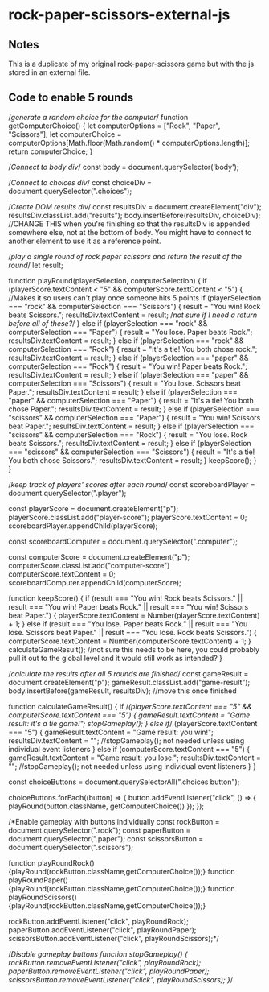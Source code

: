 # rock-paper-scissors-external-js

## Notes
This is a duplicate of my original rock-paper-scissors game but with the js stored in an external file. 

## Code to enable 5 rounds 
/*generate a random choice for the computer*/
function getComputerChoice() {
  let computerOptions = ["Rock", "Paper", "Scissors"];
  let computerChoice = computerOptions[Math.floor(Math.random() * computerOptions.length)];
  return computerChoice;
}

/*Connect to body div*/
const body = document.querySelector('body');

/*Connect to choices div*/
const choiceDiv = document.querySelector(".choices");

/*Create DOM results div*/
const resultsDiv = document.createElement("div");
resultsDiv.classList.add("results");
body.insertBefore(resultsDiv, choiceDiv); //CHANGE THIS when you're finishing so that the resultsDiv is appended somewhere else, not at the bottom of body. You might have to connect to another element to use it as a reference point. 

/*play a single round of rock paper scissors and return the result of the round*/
let result;

function playRound(playerSelection, computerSelection) {
  if (playerScore.textContent < "5" && computerScore.textContent < "5") { //Makes it so users can't play once someone hits 5 points
    if (playerSelection === "rock" && computerSelection === "Scissors") {
      result = "You win! Rock beats Scissors.";
      resultsDiv.textContent = result; /*not sure if I need a return before all of these?*/
    } else if (playerSelection === "rock" && computerSelection === "Paper") {
      result = "You lose. Paper beats Rock.";
      resultsDiv.textContent = result;
    } else if (playerSelection === "rock" && computerSelection === "Rock") {
      result = "It's a tie! You both chose rock.";
      resultsDiv.textContent = result;
    } else if (playerSelection === "paper" && computerSelection === "Rock") {
      result = "You win! Paper beats Rock.";
      resultsDiv.textContent = result;
    } else if (playerSelection === "paper" && computerSelection === "Scissors") {
      result = "You lose. Scissors beat Paper.";
      resultsDiv.textContent = result;
    } else if (playerSelection === "paper" && computerSelection === "Paper") {
      result = "It's a tie! You both chose Paper.";
      resultsDiv.textContent = result;
    } else if (playerSelection === "scissors" && computerSelection === "Paper") {
      result = "You win! Scissors beat Paper.";
      resultsDiv.textContent = result;
    } else if (playerSelection === "scissors" && computerSelection === "Rock") {
      result = "You lose. Rock beats Scissors.";
      resultsDiv.textContent = result;
    } else if (playerSelection === "scissors" && computerSelection === "Scissors") {
      result = "It's a tie! You both chose Scissors.";
      resultsDiv.textContent = result;
    }
    keepScore();
  }
}

/*keep track of players' scores after each round*/
const scoreboardPlayer = document.querySelector(".player"); 

const playerScore = document.createElement("p");
playerScore.classList.add("player-score");
playerScore.textContent = 0;
scoreboardPlayer.appendChild(playerScore);

const scoreboardComputer = document.querySelector(".computer");

const computerScore = document.createElement("p");
computerScore.classList.add("computer-score")
computerScore.textContent = 0; 
scoreboardComputer.appendChild(computerScore);

function keepScore() {
  if (result === "You win! Rock beats Scissors." || result === "You win! Paper beats Rock." || result === "You win! Scissors beat Paper.") {
    playerScore.textContent = Number(playerScore.textContent) + 1;
  } else if (result === "You lose. Paper beats Rock." || result === "You lose. Scissors beat Paper." || result === "You lose. Rock beats Scissors.") {
    computerScore.textContent = Number(computerScore.textContent) + 1;
  }
  calculateGameResult(); //not sure this needs to be here, you could probably pull it out to the global level and it would still work as intended? 
}

/*calculate the results after all 5 rounds are finished*/
const gameResult = document.createElement("p");
gameResult.classList.add("game-result");
body.insertBefore(gameResult, resultsDiv); //move this once finished

function calculateGameResult() {
  if /*(playerScore.textContent === "5" && computerScore.textContent === "5") {
    gameResult.textContent = "Game result: it's a tie game!";
    stopGameplay();
  } else if*/ (playerScore.textContent === "5") {
    gameResult.textContent = "Game result: you win!";
    resultsDiv.textContent = "";
    //stopGameplay(); not needed unless using individual event listeners
  } else if (computerScore.textContent === "5") {
    gameResult.textContent = "Game result: you lose.";
    resultsDiv.textContent = "";
    //stopGameplay(); not needed unless using individual event listeners
  }
}

const choiceButtons = document.querySelectorAll(".choices button");

choiceButtons.forEach((button) => {
  button.addEventListener("click", () => {
    playRound(button.className, getComputerChoice())
  });
});

/*Enable gameplay with buttons individually 
const rockButton = document.querySelector(".rock");
const paperButton = document.querySelector(".paper");
const scissorsButton = document.querySelector(".scissors");

function playRoundRock() {playRound(rockButton.className,getComputerChoice());}
function playRoundPaper() {playRound(rockButton.className,getComputerChoice());}
function playRoundScissors() {playRound(rockButton.className,getComputerChoice());}

rockButton.addEventListener("click", playRoundRock);
paperButton.addEventListener("click", playRoundPaper);
scissorsButton.addEventListener("click", playRoundScissors);*/

/*Disable gameplay buttons
function stopGameplay() {
  rockButton.removeEventListener("click", playRoundRock);
  paperButton.removeEventListener("click", playRoundPaper);
  scissorsButton.removeEventListener("click", playRoundScissors);
}*/